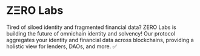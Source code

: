 # ZΞRO Labs

Tired of siloed identity and fragmented financial data? ZERO Labs is building the future of omnichain identity and solvency! Our protocol aggregates your identity and financial data across blockchains, providing a holistic view for lenders, DAOs, and more. ✅
